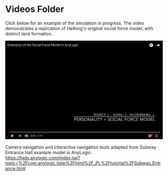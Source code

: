 # Videos Folder

Click below for an example of the simulation in progress. The video demonstrates a replication of Helbing's original social force model, with distinct lane formation.

[![vid](../images/youtube_title.png)](https://youtu.be/W2SuHvRhJU8 "Simulation Video")

Camera navigation and interactive navigation tools adapted from Subway Entrance Hall example model in AnyLogic: https://help.anylogic.com/index.jsp?topic=%2Fcom.anylogic.help%2Fhtml%2F_PL%2Ftutorial%2FSubway_Entrance.html
